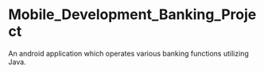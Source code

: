 # Mobile_Development_Banking_Project
An android application which operates various banking functions utilizing Java.
